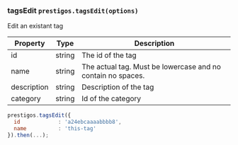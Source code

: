 <h3 id="tagsEdit">tagsEdit
  <code>prestigos.tagsEdit(options)</code>
</h3>

Edit an existant tag

| Property    | Type          | Description |
| ----------- | --------------|------------ |
| id          | string        | The id of the tag
| name        | string        | The actual tag. Must be lowercase and no contain no spaces.
| description | string        | Description of the tag
| category    | string        | Id of the category

```javascript
prestigos.tagsEdit({
  id            : 'a24ebcaaaabbbb8',
  name          : 'this-tag'
}).then(...);
```
